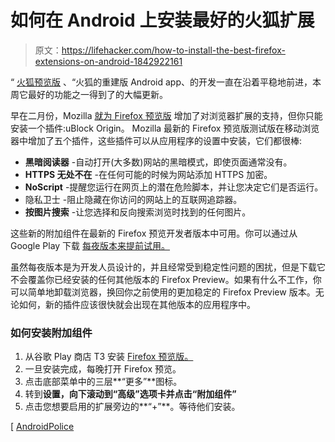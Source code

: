 # 如何在 Android 上安装最好的火狐扩展

> 原文：<https://lifehacker.com/how-to-install-the-best-firefox-extensions-on-android-1842922161>

“ [火狐预览版](https://lifehacker.com/everything-you-need-to-know-about-firefox-preview-on-an-1835950429) 、“火狐的重建版 Android app、的开发一直在沿着平稳地前进，本周它最好的功能之一得到了的大幅更新。



早在二月份，Mozilla [就为 Firefox 预览版](https://lifehacker.com/mozillas-new-firefox-android-app-only-supports-these-ex-1841673071) 增加了对浏览器扩展的支持，但你只能安装一个插件:uBlock Origin。 Mozilla 最新的 Firefox 预览版测试版在移动浏览器中增加了五个插件，这些插件可以从应用程序的设置中安装，它们都很棒:

*   **黑暗阅读器** -自动打开(大多数)网站的黑暗模式，即使页面通常没有。
*   **HTTPS 无处不在** -在任何可能的时候为网站添加 HTTPS 加密。
*   **NoScript** -提醒您运行在网页上的潜在危险脚本，并让您决定它们是否运行。
*   隐私卫士 -阻止隐藏在你访问的网站上的互联网追踪器。
*   **按图片搜索** -让您选择和反向搜索浏览时找到的任何图片。

这些新的附加组件在最新的 Firefox 预览开发者版本中可用。你可以通过从 Google Play 下载 [每夜版本来提前试用。](https://play.google.com/store/apps/details?id=org.mozilla.fenix.nightly&hl=en_US)

虽然每夜版本是为开发人员设计的，并且经常受到稳定性问题的困扰，但是下载它不会覆盖你已经安装的任何其他版本的 Firefox Preview。如果有什么不工作，你可以简单地卸载浏览器，换回你之前使用的更加稳定的 Firefox Preview 版本。无论如何，新的插件应该很快就会出现在其他版本的应用程序中。

### 如何安装附加组件

1.  从谷歌 Play 商店 T3 安装 [Firefox 预览版。](https://play.google.com/store/apps/details?id=org.mozilla.fenix.nightly&hl=en_US)
2.  一旦安装完成，每晚打开 Firefox 预览。
3.  点击底部菜单中的三层**“更多”**图标。
4.  转到**设置，**向下滚动到**“高级”**选项卡并点击**“附加组件”**
5.  点击您想要启用的扩展旁边的**“+”**。等待他们安装。

[ [AndroidPolice](https://www.androidpolice.com/2020/02/05/firefox-preview-nightly-extension/)